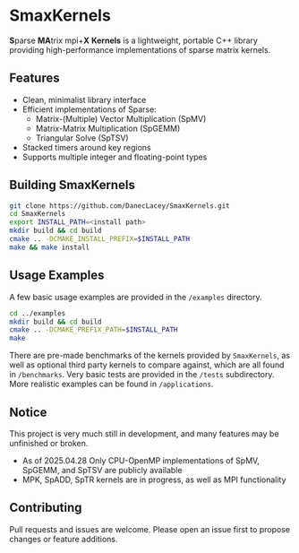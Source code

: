 # SmaxKernels

**S**parse **MA**trix mpi+**X** **Kernels** is a lightweight, portable C++ library providing high-performance implementations of sparse matrix kernels.

## Features ##
* Clean, minimalist library interface 
* Efficient implementations of Sparse:
    * Matrix-(Multiple) Vector Multiplication (SpMV)
    * Matrix-Matrix Multiplication (SpGEMM)
    * Triangular Solve (SpTSV)
* Stacked timers around key regions
* Supports multiple integer and floating-point types

## Building SmaxKernels ##
```bash
git clone https://github.com/DanecLacey/SmaxKernels.git
cd SmaxKernels
export INSTALL_PATH=<install path>
mkdir build && cd build
cmake .. -DCMAKE_INSTALL_PREFIX=$INSTALL_PATH
make && make install
```

## Usage Examples ##
A few basic usage examples are provided in the `/examples` directory.
```bash
cd ../examples
mkdir build && cd build
cmake .. -DCMAKE_PREFIX_PATH=$INSTALL_PATH
make
```
There are pre-made benchmarks of the kernels provided by `SmaxKernels`, as well as optional third party kernels to compare against, which are all found in `/benchmarks`. Very basic tests are provided in the `/tests` subdirectory. More realistic examples can be found in `/applications`.

## Notice ##
This project is very much still in development, and many features may be unfinished or broken.
* As of 2025.04.28 Only CPU-OpenMP implementations of SpMV, SpGEMM, and SpTSV are publicly available
* MPK, SpADD, SpTR kernels are in progress, as well as MPI functionality

## Contributing ##
Pull requests and issues are welcome. Please open an issue first to propose changes or feature additions.